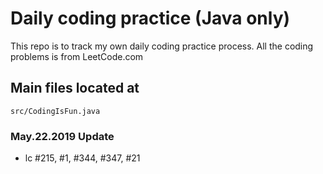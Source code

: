 # Daily coding practice (Java only)

This repo is to track my own daily coding practice process.
All the coding problems is from LeetCode.com

## Main files located at
```
src/CodingIsFun.java
```
### May.22.2019 Update
* lc #215, #1, #344, #347, #21
